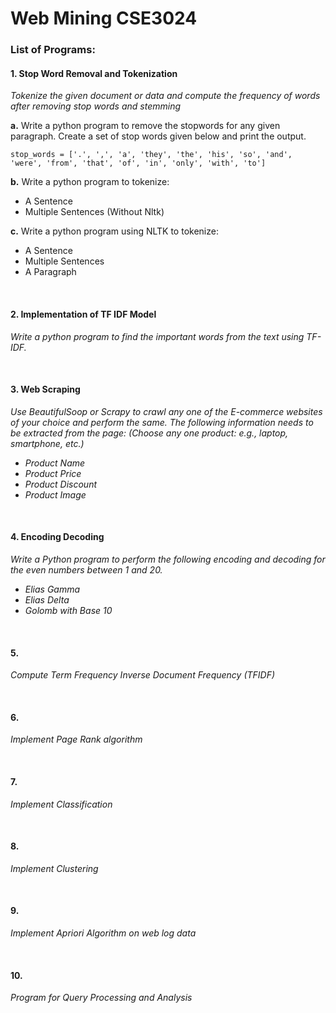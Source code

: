 # Web Mining CSE3024

### List of Programs:

#### 1. Stop Word Removal and Tokenization

<i> Tokenize the given document or data and compute the frequency of words after removing stop words and stemming</i>

**a.** Write a python program to remove the stopwords for any given paragraph. Create a set of stop words given below and print the output.

    stop_words = ['.', ',', 'a', 'they', 'the', 'his', 'so', 'and', 'were', 'from', 'that', 'of', 'in', 'only', 'with', 'to']

**b.** Write a python program to tokenize:

-   A Sentence
-   Multiple Sentences (Without Nltk)

**c.** Write a python program using NLTK to tokenize:

-   A Sentence
-   Multiple Sentences
-   A Paragraph

</br>

#### 2. Implementation of TF IDF Model

<i> Write a python program to find the important words from the text using TF-IDF. </i>

</br>

#### 3. Web Scraping

<i> Use BeautifulSoop or Scrapy to crawl any one of the E-commerce websites of your choice and perform the same. The following information needs to be extracted from the page: (Choose any one product: e.g., laptop, smartphone, etc.)

-   Product Name
-   Product Price
-   Product Discount
-   Product Image
    </i>

</br>

#### 4. Encoding Decoding

<i> Write a Python program to perform the following encoding and decoding for the even numbers between 1 and 20.

-   Elias Gamma
-   Elias Delta
-   Golomb with Base 10
    </i>

</br>

#### 5.

<i> Compute Term Frequency Inverse Document Frequency (TFIDF) </i>

</br>

#### 6.

<i> Implement Page Rank algorithm </i>

</br>

#### 7.

<i> Implement Classification </i>

</br>

#### 8.

<i> Implement Clustering </i>

</br>

#### 9.

<i> Implement Apriori Algorithm on web log data </i>

</br>

#### 10.

<i> Program for Query Processing and Analysis <i>

</br>
